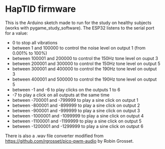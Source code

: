 # HapTID firmware

This is the Arduino sketch made to run for the study on healthy subjects (works with pygame_study_software).
The ESP32 listens to the serial port for a value:
- 0 to stop all vibrations
- between 1 and 100000 to control the noise level on output 1 (from 0.001% to 100%)
- between 100001 and 200000 to control the 150Hz tone level on ouput 3
- between 200001 and 300000 to control the 150Hz tone level on output 5
- between 300001 and 400000 to control the 190Hz tone level on output 3
- between 400001 and 500000 to control the 190Hz tone level on output 5
- between -1 and -6 to play clicks on the outputs 1 to 6
- -7 to play a click on all outputs at the same time
- between -700001 and -799999 to play a sine click on output 1
- between -800001 and -899999 to play a sine click on output 2
- between -900001 and -999999 to play a sine click on output 3
- between -1000001 and -1099999 to play a sine click on output 4
- between -1100001 and -1199999 to play a sine click on output 5
- between -1200001 and -1299999 to play a sine click on output 6


There is also a .wav file converter modified from https://github.com/rgrosset/pico-pwm-audio by Robin Grosset.